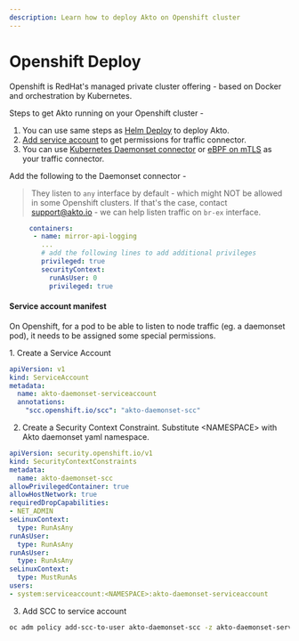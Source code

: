 ```yaml
---
description: Learn how to deploy Akto on Openshift cluster
---
```


# Openshift Deploy

Openshift is RedHat's managed private cluster offering - based on Docker and orchestration by Kubernetes.&#x20;

Steps to get Akto running on your Openshift cluster -&#x20;

1. You can use same steps as [Helm Deploy](helm-deploy.md) to deploy Akto.&#x20;
2. [Add service account](openshift-deploy.md#service-account-manifest) to get permissions for traffic connector.
3. You can use [Kubernetes Daemonset connector](../../traffic-connections/traffic-data-sources/kubernetes.md) or [eBPF on mTLS](../../traffic-connections/traffic-data-sources/ebpf-mtls.md) as your traffic connector.&#x20;

Add the following to the Daemonset connector -&#x20;

> They listen to `any` interface by default - which might NOT be allowed in some Openshift clusters. If that's the case, contact support@akto.io - we can help listen traffic on `br-ex` interface.

```yaml
     containers:
      - name: mirror-api-logging
        ... 
        # add the following lines to add additional privileges
        privileged: true	
        securityContext:
          runAsUser: 0
          privileged: true
```

#### Service account manifest&#x20;

On Openshift, for a pod to be able to listen to node traffic (eg. a daemonset pod), it needs to be assigned some special permissions.

1\. Create a Service Account&#x20;

```yaml
apiVersion: v1
kind: ServiceAccount
metadata:
  name: akto-daemonset-serviceaccount
  annotations:
    "scc.openshift.io/scc": "akto-daemonset-scc"
```

2. Create a Security Context Constraint. Substitute \<NAMESPACE> with Akto daemonset yaml namespace.

```yaml
apiVersion: security.openshift.io/v1
kind: SecurityContextConstraints
metadata:
  name: akto-daemonset-scc
allowPrivilegedContainer: true
allowHostNetwork: true
requiredDropCapabilities:
- NET_ADMIN
seLinuxContext:
  type: RunAsAny
runAsUser:
  type: RunAsAny
runAsUser:
  type: RunAsAny
seLinuxContext:
  type: MustRunAs
users:
- system:serviceaccount:<NAMESPACE>:akto-daemonset-serviceaccount
```

3. Add SCC to service account

```bash
oc adm policy add-scc-to-user akto-daemonset-scc -z akto-daemonset-serviceaccount
```
